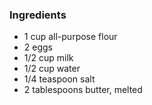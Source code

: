 ### Ingredients
* 1 cup all-purpose flour
* 2 eggs
* 1/2 cup milk
* 1/2 cup water
* 1/4 teaspoon salt
* 2 tablespoons butter, melted
